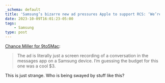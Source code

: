 ```yaml
---
_schema: default
title: 'Samsung’s bizarre new ad pressures Apple to support RCS: ‘We’re bubbles too’'
date: 2023-10-09T16:01:23-05:00
tags:
    - Samsung
type: post
---
```

[Chance Miller for 9to5Mac](https://9to5mac.com/2023/10/09/samsung-apple-rcs-ad-romeo-and-juliet/):

> The ad is literally just a screen recording of a conversation in the messages app on a Samsung device. I’m guessing the budget for this one was a cool $3.

This is just strange. Who is being swayed by stuff like this?

